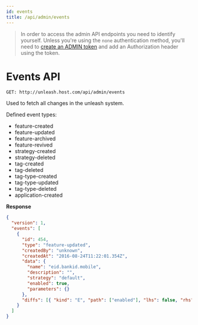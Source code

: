 ```yaml
---
id: events
title: /api/admin/events
---
```


> In order to access the admin API endpoints you need to identify yourself. Unless you're using the `none` authentication method, you'll need to [create an ADMIN token](/user_guide/api-token) and add an Authorization header using the token.

# Events API

`GET: http://unleash.host.com/api/admin/events`

Used to fetch all changes in the unleash system.

Defined event types:

- feature-created
- feature-updated
- feature-archived
- feature-revived
- strategy-created
- strategy-deleted
- tag-created
- tag-deleted
- tag-type-created
- tag-type-updated
- tag-type-deleted
- application-created

**Response**

```json
{
  "version": 1,
  "events": [
    {
      "id": 454,
      "type": "feature-updated",
      "createdBy": "unknown",
      "createdAt": "2016-08-24T11:22:01.354Z",
      "data": {
        "name": "eid.bankid.mobile",
        "description": "",
        "strategy": "default",
        "enabled": true,
        "parameters": {}
      },
      "diffs": [{ "kind": "E", "path": ["enabled"], "lhs": false, "rhs": true }]
    }
  ]
}
```
